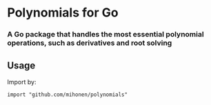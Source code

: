 # Polynomials for Go
### A Go package that handles the most essential polynomial operations, such as derivatives and root solving

## Usage

Import by:   
```
import "github.com/mihonen/polynomials"

```